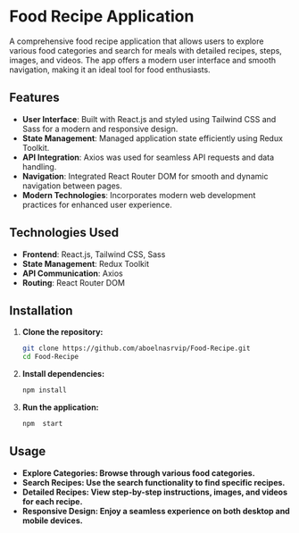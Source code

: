 # Food Recipe Application

A comprehensive food recipe application that allows users to explore various food categories and search for meals with detailed recipes, steps, images, and videos. The app offers a modern user interface and smooth navigation, making it an ideal tool for food enthusiasts.


## Features

- **User Interface**: Built with React.js and styled using Tailwind CSS and Sass for a modern and responsive design.
- **State Management**: Managed application state efficiently using Redux Toolkit.
- **API Integration**: Axios was used for seamless API requests and data handling.
- **Navigation**: Integrated React Router DOM for smooth and dynamic navigation between pages.
- **Modern Technologies**: Incorporates modern web development practices for enhanced user experience.

## Technologies Used

- **Frontend**: React.js, Tailwind CSS, Sass
- **State Management**: Redux Toolkit
- **API Communication**: Axios
- **Routing**: React Router DOM

## Installation

1. **Clone the repository:**

   ```bash
   git clone https://github.com/aboelnasrvip/Food-Recipe.git
   cd Food-Recipe

2. **Install dependencies:**
   ```bash
   npm install

3. **Run the application:**
   ```bash
   npm  start

## Usage

- **Explore Categories: Browse through various food categories.**
- **Search Recipes: Use the search functionality to find specific recipes.**
- **Detailed Recipes: View step-by-step instructions, images, and videos for each recipe.**
- **Responsive Design: Enjoy a seamless experience on both desktop and mobile devices.**



